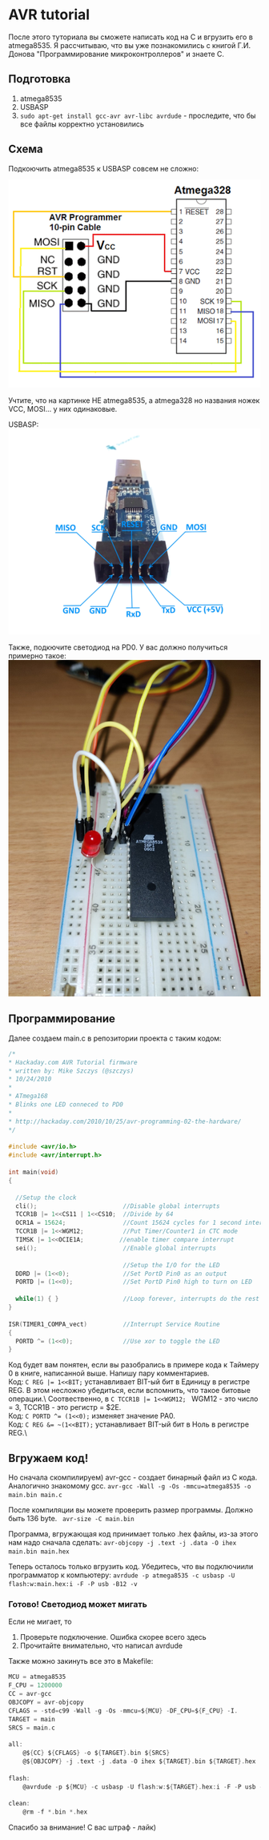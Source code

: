 # AVR tutorial
После этого туториала вы сможете написать код на С и вгрузить его в atmega8535. Я рассчитываю, что вы уже познакомились с книгой Г.И. Донова "Программирование микроконтроллеров" и знаете С.

## Подготовка
1. atmega8535
2. USBASP
3. ```sudo apt-get install gcc-avr avr-libc avrdude``` - проследите, что бы все файлы корректно установились

## Схема
Подкоючить atmega8535 к USBASP совсем не сложно: 

![connection.png](Pictures/unnamed.gif)

Учтите, что на картинке НЕ atmega8535, а atmega328 но названия ножек VCC, MOSI... у них одинаковые.

USBASP:
![usbasp.png](Pictures/1.jpg)

Также, подкючите светодиод на PD0. У вас должно получиться примерно такое: 
![usbasp.png](Pictures/2.jpg)

## Программирование
Далее создаем main.c в репозитории проекта с таким кодом:
``` C
/*
* Hackaday.com AVR Tutorial firmware
* written by: Mike Szczys (@szczys)
* 10/24/2010
*
* ATmega168
* Blinks one LED conneced to PD0
*
* http://hackaday.com/2010/10/25/avr-programming-02-the-hardware/
*/
 
#include <avr/io.h>
#include <avr/interrupt.h>
 
int main(void)
{
 
  //Setup the clock
  cli();                        //Disable global interrupts
  TCCR1B |= 1<<CS11 | 1<<CS10;  //Divide by 64
  OCR1A = 15624;                //Count 15624 cycles for 1 second interrupt
  TCCR1B |= 1<<WGM12;           //Put Timer/Counter1 in CTC mode
  TIMSK |= 1<<OCIE1A;          //enable timer compare interrupt
  sei();                        //Enable global interrupts
 
                                //Setup the I/O for the LED
  DDRD |= (1<<0);               //Set PortD Pin0 as an output
  PORTD |= (1<<0);              //Set PortD Pin0 high to turn on LED
 
  while(1) { }                  //Loop forever, interrupts do the rest
}
 
ISR(TIMER1_COMPA_vect)          //Interrupt Service Routine
{
  PORTD ^= (1<<0);              //Use xor to toggle the LED
}
```
Код будет вам понятен, если вы разобрались в примере кода к Таймеру 0 в книге, написанной выше. Напишу пару комментариев.\
Код: ```C REG |= 1<<BIT;``` устанавливает BIT-ый бит в Единицу в регистре REG. В этом несложно убедиться, если вспомнить, что такое битовые операции.\ Соотвественно, в ```C TCCR1B |= 1<<WGM12; ``` WGM12 - это число = 3, TCCR1B - это регистр = $2E.\
Код: ```C PORTD ^= (1<<0);``` изменяет значение PA0.\
Код: ```C REG &= ~(1<<BIT);``` устанавливает BIT-ый бит в Ноль в регистре REG.\

## Вгружаем код!
Но сначала скомпилируем) avr-gcc - создает бинарный файл из С кода. Аналогично знакомому gcc.
```avr-gcc -Wall -g -Os -mmcu=atmega8535 -o main.bin main.c``` 

После компиляции вы можете проверить размер программы. Должно быть 136 byte.
``` avr-size -C main.bin```

Программа, вгружающая код принимает только .hex файлы, из-за этого нам надо сначала сделать:
``` avr-objcopy -j .text -j .data -O ihex main.bin main.hex ```

Теперь осталось только вгрузить код. Убедитесь, что вы подключиили программатор к компьютеру:
``` avrdude -p atmega8535 -c usbasp -U flash:w:main.hex:i -F -P usb -B12 -v ```

### Готово! Светодиод может мигать
Если не мигает, то
1. Проверьте подключение. Ошибка скорее всего здесь
2. Прочитайте внимательно, что написал avrdude

Также можно закинуть все это в Makefile:
```C 
MCU = atmega8535
F_CPU = 1200000
CC = avr-gcc
OBJCOPY = avr-objcopy
CFLAGS = -std=c99 -Wall -g -Os -mmcu=${MCU} -DF_CPU=${F_CPU} -I.
TARGET = main
SRCS = main.c

all:
	@${CC} ${CFLAGS} -o ${TARGET}.bin ${SRCS}
	@${OBJCOPY} -j .text -j .data -O ihex ${TARGET}.bin ${TARGET}.hex

flash:
	@avrdude -p ${MCU} -c usbasp -U flash:w:${TARGET}.hex:i -F -P usb -B12 -v

clean:
	@rm -f *.bin *.hex
```
Спасибо за внимание! С вас штраф - лайк)

